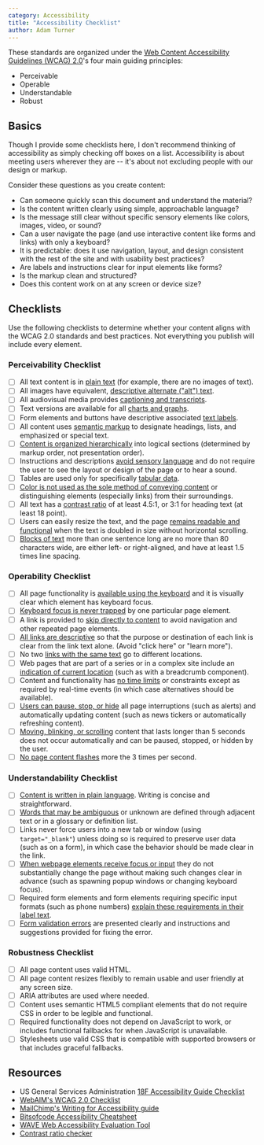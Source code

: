 ```yaml
---
category: Accessibility
title: "Accessibility Checklist"
author: Adam Turner
---
```


These standards are organized under the [Web Content Accessibility Guidelines (WCAG) 2.0](https://www.w3.org/WAI/WCAG20/glance/)'s four main guiding principles:

* Perceivable
* Operable
* Understandable
* Robust

<!-- includes links from each of these to the page the describes the requirement in more detail -->

## Basics

Though I provide some checklists here, I don't recommend thinking of accessibility as simply checking off boxes on a list. Accessibility is about meeting users wherever they are -- it's about not excluding people with our design or markup.

Consider these questions as you create content:

* Can someone quickly scan this document and understand the material?
* Is the content written clearly using simple, approachable language?
* Is the message still clear without specific sensory elements like colors, images, video, or sound?
* Can a user navigate the page (and use interactive content like forms and links) with only a keyboard?
* It is predictable: does it use navigation, layout, and design consistent with the rest of the site and with usability best practices?
* Are labels and instructions clear for input elements like forms?
* Is the markup clean and structured?
* Does this content work on at any screen or device size?

## Checklists

Use the following checklists to determine whether your content aligns with the WCAG 2.0 standards and best practices. Not everything you publish will include every element.

<!-- Reorganize this into site-wide content vs. post/page content -->

### Perceivability Checklist

* [ ] All text content is in [plain text]() (for example, there are no images of text).
* [ ] All images have equivalent, [descriptive alternate ("alt") text]().
* [ ] All audiovisual media provides [captioning and transcripts]().
* [ ] Text versions are available for all [charts and graphs]().
* [ ] Form elements and buttons have descriptive associated [text labels]().
* [ ] All content uses [semantic markup]() to designate headings, lists, and emphasized or special text.
* [ ] [Content is organized hierarchically]() into logical sections (determined by markup order, not presentation order).
* [ ] Instructions and descriptions [avoid sensory language]() and do not require the user to see the layout or design of the page or to hear a sound.
* [ ] Tables are used only for specifically [tabular data]().
* [ ] [Color is not used as the sole method of conveying content]() or distinguishing elements (especially links) from their surroundings.
* [ ] All text has a [contrast ratio]() of at least 4.5:1, or 3:1 for heading text (at least 18 point).
* [ ] Users can easily resize the text, and the page [remains readable and functional]() when the text is doubled in size without horizontal scrolling.
* [ ] [Blocks of text]() more than one sentence long are no more than 80 characters wide, are either left- or right-aligned, and have at least 1.5 times line spacing.

### Operability Checklist

* [ ] All page functionality is [available using the keyboard]() and it is visually clear which element has keyboard focus.
* [ ] [Keyboard focus is never trapped]() by one particular page element.
* [ ] A link is provided to [skip directly to content]() to avoid navigation and other repeated page elements.
* [ ] [All links are descriptive]() so that the purpose or destination of each link is clear from the link text alone. (Avoid "click here" or "learn more").
* [ ] No two [links with the same text]() go to different locations.
* [ ] Web pages that are part of a series or in a complex site include an [indication of current location]() (such as with a breadcrumb component).
* [ ] Content and functionality has [no time limits]() or constraints except as required by real-time events (in which case alternatives should be available).
* [ ] [Users can pause, stop, or hide]() all page interruptions (such as alerts) and automatically updating content (such as news tickers or automatically refreshing content).
* [ ] [Moving, blinking, or scrolling]() content that lasts longer than 5 seconds does not occur automatically and can be paused, stopped, or hidden by the user.
* [ ] [No page content flashes]() more the 3 times per second.

### Understandability Checklist

* [ ] [Content is written in plain language](). Writing is concise and straightforward.
* [ ] [Words that may be ambiguous]() or unknown are defined through adjacent text or in a glossary or definition list.
* [ ] Links never force users into a new tab or window (using `target="_blank"`) unless doing so is required to preserve user data (such as on a form), in which case the behavior should be made clear in the link.
* [ ] [When webpage elements receive focus or input]() they do not substantially change the page without making such changes clear in advance (such as spawning popup windows or changing keyboard focus).
* [ ] Required form elements and form elements requiring specific input formats (such as phone numbers) [explain these requirements in their label text]().
* [ ] [Form validation errors]() are presented clearly and instructions and suggestions provided for fixing the error.

### Robustness Checklist

* [ ] All page content uses valid HTML.
* [ ] All page content resizes flexibly to remain usable and user friendly at any screen size.
* [ ] ARIA attributes are used where needed.
* [ ] Content uses semantic HTML5 compliant elements that do not require CSS in order to be legible and functional.
* [ ] Required functionality does not depend on JavaScript to work, or includes functional fallbacks for when JavaScript is unavailable.
* [ ] Stylesheets use valid CSS that is compatible with supported browsers or that includes graceful fallbacks.

## Resources

* US General Services Administration [18F Accessibility Guide Checklist](https://accessibility.18f.gov/checklist/)
* [WebAIM's WCAG 2.0 Checklist](https://webaim.org/standards/wcag/checklist)
* [MailChimp's Writing for Accessibility guide](https://styleguide.mailchimp.com/writing-for-accessibility/)
* [Bitsofcode Accessibility Cheatsheet](https://bitsofco.de/the-accessibility-cheatsheet/)
* [WAVE Web Accessibility Evaluation Tool](https://wave.webaim.org/)
* [Contrast ratio checker](http://leaverou.github.io/contrast-ratio/)
